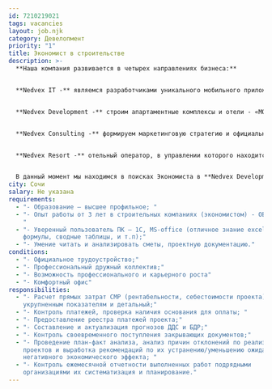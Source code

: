```yaml
---
id: 7210219021
tags: vacancies
layout: job.njk
category: Девелопмент
priority: "1"
title: Экономист в строительстве
description: >-
  **Наша компания развивается в четырех направлениях бизнеса:**


  **Nedvex IT -** являемся разработчиками уникального мобильного приложения - базы новостроек г. Сочи, объединяющей застройщиков и агентов недвижимости.


  **Nedvex Development -** строим апартаментные комплексы и отели - «МОНЕ», «VOLNA RESORT», «ATRIUM AVENUE», «VERDI» и др.


  **Nedvex Consulting -** формируем маркетинговую стратегию и официальные отделы продаж для застройщиков "под ключ". Представляем более 25 объектов недвижимости в г. Сочи.


  **Nedvex Resort -** отельный оператор, в управлении которого находится 4 апартаментных комплекса «МОНЕ», «VOLNA RESORT», «ATRIUM AVENUE», «VERDI».


  В данный момент мы находимся в поисках Экономиста в **Nedvex Development**:
city: Сочи
salary: Не указана
requirements:
  - "- Образование – высшее профильное; "
  - "- Опыт работы от 3 лет в строительных компаниях (экономистом) - ОБЯЗАТЕЛЕН!
    "
  - "- Уверенный пользователь ПК – 1С, MS-office (отличное знание excel –
    формулы, сводные таблицы, и т.п);"
  - "- Умение читать и анализировать сметы, проектную документацию."
conditions:
  - "- Официальное трудоустройство;"
  - "- Профессиональный дружный коллектив;"
  - "- Возможность профессионального и карьерного роста"
  - "- Комфортный офис"
responsibilities:
  - "- Расчет прямых затрат СМР (рентабельности, себестоимости проекта) по
    укрупненным показателям и детальный;"
  - "- Контроль платежей, проверка наличия основания для оплаты; "
  - "- Предоставление реестра платежей проекта;"
  - "- Составление и актуализация прогнозов ДДС и БДР;"
  - "- Контроль своевременного поступления закрывающих документов;"
  - "- Проведение план-факт анализа, анализ причин отклонений по реализации
    проектов и выработка рекомендаций по их устранению/уменьшению ожидаемого
    негативного экономического эффекта; "
  - "- Контроль ежемесячной отчетности выполненных работ подрядными
    организациями их систематизация и планирование."
---
```

